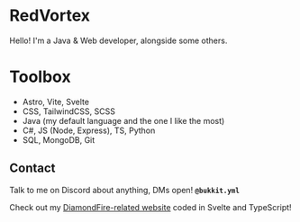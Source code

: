 # RedVortex
Hello! I'm a Java & Web developer, alongside some others.
# Toolbox
* Astro, Vite, Svelte
* CSS, TailwindCSS, SCSS
* Java (my default language and the one I like the most)
* C#, JS (Node, Express), TS, Python
* SQL, MongoDB, Git
## Contact
Talk to me on Discord about anything, DMs open! **`@bukkit.yml`**

Check out my [DiamondFire-related website](https://red.dfonline.dev/) coded in Svelte and TypeScript!
